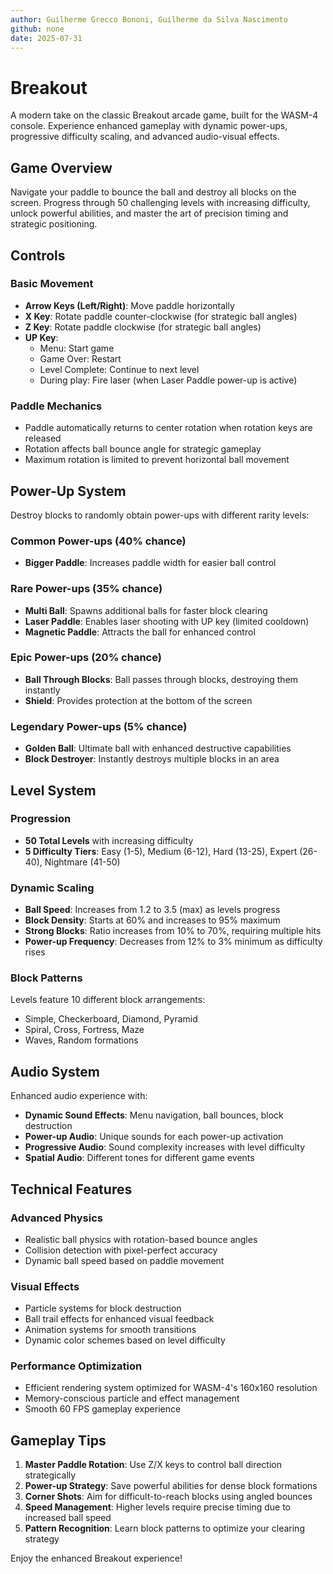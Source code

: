 ```yaml
---
author: Guilherme Grecco Bononi, Guilherme da Silva Nascimento
github: none
date: 2025-07-31
---
```


# Breakout

A modern take on the classic Breakout arcade game, built for the WASM-4 console. Experience enhanced gameplay with dynamic power-ups, progressive difficulty scaling, and advanced audio-visual effects.

## Game Overview

Navigate your paddle to bounce the ball and destroy all blocks on the screen. Progress through 50 challenging levels with increasing difficulty, unlock powerful abilities, and master the art of precision timing and strategic positioning.

## Controls

### Basic Movement
- **Arrow Keys (Left/Right)**: Move paddle horizontally
- **X Key**: Rotate paddle counter-clockwise (for strategic ball angles)  
- **Z Key**: Rotate paddle clockwise (for strategic ball angles)
- **UP Key**: 
  - Menu: Start game
  - Game Over: Restart
  - Level Complete: Continue to next level
  - During play: Fire laser (when Laser Paddle power-up is active)

### Paddle Mechanics
- Paddle automatically returns to center rotation when rotation keys are released
- Rotation affects ball bounce angle for strategic gameplay
- Maximum rotation is limited to prevent horizontal ball movement

## Power-Up System

Destroy blocks to randomly obtain power-ups with different rarity levels:

### Common Power-ups (40% chance)
- **Bigger Paddle**: Increases paddle width for easier ball control

### Rare Power-ups (35% chance)
- **Multi Ball**: Spawns additional balls for faster block clearing
- **Laser Paddle**: Enables laser shooting with UP key (limited cooldown)
- **Magnetic Paddle**: Attracts the ball for enhanced control

### Epic Power-ups (20% chance)
- **Ball Through Blocks**: Ball passes through blocks, destroying them instantly
- **Shield**: Provides protection at the bottom of the screen

### Legendary Power-ups (5% chance)
- **Golden Ball**: Ultimate ball with enhanced destructive capabilities
- **Block Destroyer**: Instantly destroys multiple blocks in an area

## Level System

### Progression
- **50 Total Levels** with increasing difficulty
- **5 Difficulty Tiers**: Easy (1-5), Medium (6-12), Hard (13-25), Expert (26-40), Nightmare (41-50)

### Dynamic Scaling
- **Ball Speed**: Increases from 1.2 to 3.5 (max) as levels progress
- **Block Density**: Starts at 60% and increases to 95% maximum
- **Strong Blocks**: Ratio increases from 10% to 70%, requiring multiple hits
- **Power-up Frequency**: Decreases from 12% to 3% minimum as difficulty rises

### Block Patterns
Levels feature 10 different block arrangements:
- Simple, Checkerboard, Diamond, Pyramid
- Spiral, Cross, Fortress, Maze
- Waves, Random formations

## Audio System

Enhanced audio experience with:
- **Dynamic Sound Effects**: Menu navigation, ball bounces, block destruction
- **Power-up Audio**: Unique sounds for each power-up activation
- **Progressive Audio**: Sound complexity increases with level difficulty
- **Spatial Audio**: Different tones for different game events

## Technical Features

### Advanced Physics
- Realistic ball physics with rotation-based bounce angles
- Collision detection with pixel-perfect accuracy
- Dynamic ball speed based on paddle movement

### Visual Effects
- Particle systems for block destruction
- Ball trail effects for enhanced visual feedback
- Animation systems for smooth transitions
- Dynamic color schemes based on level difficulty

### Performance Optimization
- Efficient rendering system optimized for WASM-4's 160x160 resolution
- Memory-conscious particle and effect management
- Smooth 60 FPS gameplay experience

## Gameplay Tips

1. **Master Paddle Rotation**: Use Z/X keys to control ball direction strategically
2. **Power-up Strategy**: Save powerful abilities for dense block formations
3. **Corner Shots**: Aim for difficult-to-reach blocks using angled bounces
4. **Speed Management**: Higher levels require precise timing due to increased ball speed
5. **Pattern Recognition**: Learn block patterns to optimize your clearing strategy


Enjoy the enhanced Breakout experience!
